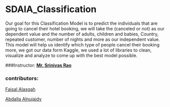 # SDAIA_Classification
Our goal for this Classification Model is to predict the individuals that are
going to cancel their hotel booking, we will take the (canceled or not) as
our dependent value and the number of adults, children and babies,
Country, repeated customer, number of nights and more as our
independent value. This model will help us identify which type of people
cancel their booking more, we got our data form Kaggle, we used a lot of
libraries to clean, visualize and analyze to come up with the best model
possible. 

###Instructor: [**Mr. Srinivas Rao**]()

### contributors:

[Faisal Alasgah](https://github.com/FaisalAlasgah)

[Abdalla Alnujaidy](https://github.com/aalnujaidy)
